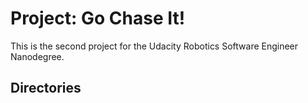 # Project: Go Chase It!
This is the second project for the Udacity Robotics Software Engineer Nanodegree. 

## Directories




